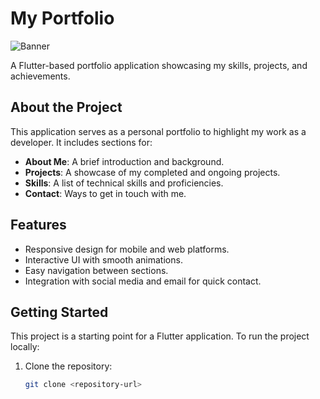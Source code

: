 # My Portfolio

![Banner](<https://i.pinimg.com/736x/81/35/30/81353093980da49ed9df1e4c3dfb15ae.jpg>)

A Flutter-based portfolio application showcasing my skills, projects, and achievements.

## About the Project

This application serves as a personal portfolio to highlight my work as a developer. It includes sections for:

- **About Me**: A brief introduction and background.
- **Projects**: A showcase of my completed and ongoing projects.
- **Skills**: A list of technical skills and proficiencies.
- **Contact**: Ways to get in touch with me.

## Features

- Responsive design for mobile and web platforms.
- Interactive UI with smooth animations.
- Easy navigation between sections.
- Integration with social media and email for quick contact.

## Getting Started

This project is a starting point for a Flutter application. To run the project locally:

1. Clone the repository:
   ```bash
   git clone <repository-url>
